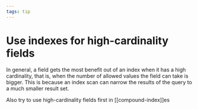 ```yaml
---
tags: tip
---
```


# Use indexes for high-cardinality fields
In general, a field gets the most benefit out of an index when it has a high cardinality, that is, when the number of allowed values the field can take is bigger. This is because an index scan can narrow the results of the query to a much smaller result set.

Also try to use high-cardinality fields first in [[compound-index]]es
